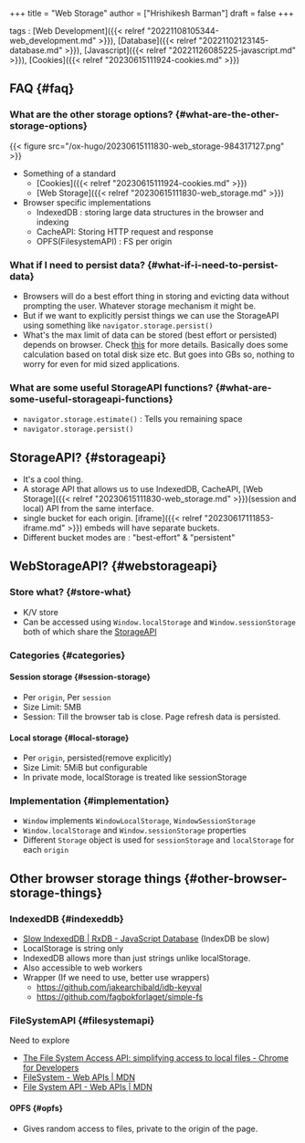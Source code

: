 +++
title = "Web Storage"
author = ["Hrishikesh Barman"]
draft = false
+++

tags
: [Web Development]({{< relref "20221108105344-web_development.md" >}}), [Database]({{< relref "20221102123145-database.md" >}}), [Javascript]({{< relref "20221126085225-javascript.md" >}}), [Cookies]({{< relref "20230615111924-cookies.md" >}})


## FAQ {#faq}


### What are the other storage options? {#what-are-the-other-storage-options}

{{< figure src="/ox-hugo/20230615111830-web_storage-984317127.png" >}}

-   Something of a standard
    -   [Cookies]({{< relref "20230615111924-cookies.md" >}})
    -   [Web Storage]({{< relref "20230615111830-web_storage.md" >}})
-   Browser specific implementations
    -   IndexedDB : storing large data structures in the browser and indexing
    -   CacheAPI: Storing HTTP request and response
    -   OPFS(FilesystemAPI) : FS per origin


### What if I need to persist data? {#what-if-i-need-to-persist-data}

-   Browsers will do a best effort thing in storing and evicting data without prompting the user. Whatever storage mechanism it might be.
-   But if we want to explicitly persist things we can use the StorageAPI using something like `navigator.storage.persist()`
-   What's the max limit of data can be stored (best effort or persisted) depends on browser. Check [this](https://developer.mozilla.org/en-US/docs/Web/API/Storage_API/Storage_quotas_and_eviction_criteria#other_web_technologies) for more details. Basically does some calculation based on total disk size etc. But goes into GBs so, nothing to worry for even for mid sized applications.


### What are some useful StorageAPI functions? {#what-are-some-useful-storageapi-functions}

-   `navigator.storage.estimate()` : Tells you remaining space
-   `navigator.storage.persist()`


## StorageAPI? {#storageapi}

-   It's a cool thing.
-   A storage API that allows us to use IndexedDB, CacheAPI, [Web Storage]({{< relref "20230615111830-web_storage.md" >}})(session and local) API from the same interface.
-   single bucket for each origin. [iframe]({{< relref "20230617111853-iframe.md" >}}) embeds will have separate buckets.
-   Different bucket modes are : "best-effort" &amp; "persistent"


## WebStorageAPI? {#webstorageapi}


### Store what? {#store-what}

-   K/V store
-   Can be accessed using `Window.localStorage` and `Window.sessionStorage` both of which share the [StorageAPI](https://developer.mozilla.org/en-US/docs/Web/API/Storage_API)


### Categories {#categories}


#### Session storage {#session-storage}

-   Per `origin`, Per `session`
-   Size Limit: 5MB
-   Session: Till the browser tab is close. Page refresh data is persisted.


#### Local storage {#local-storage}

-   Per `origin`, persisted(remove explicitly)
-   Size Limit: 5MiB but configurable
-   In private mode, localStorage is treated like sessionStorage


### Implementation {#implementation}

-   `Window` implements `WindowLocalStorage`, `WindowSessionStorage`
-   `Window.localStorage` and `Window.sessionStorage` properties
-   Different `Storage` object is used for `sessionStorage` and `localStorage` for each `origin`


## Other browser storage things {#other-browser-storage-things}


### IndexedDB {#indexeddb}

-   [Slow IndexedDB | RxDB - JavaScript Database](https://rxdb.info/slow-indexeddb.html) (IndexDB be slow)
-   LocalStorage is string only
-   IndexedDB allows more than just strings unlike localStorage.
-   Also accessible to web workers
-   Wrapper (If we need to use, better use wrappers)
    -   <https://github.com/jakearchibald/idb-keyval>
    -   <https://github.com/fagbokforlaget/simple-fs>


### FileSystemAPI {#filesystemapi}

Need to explore

-   [The File System Access API: simplifying access to local files - Chrome for Developers](https://developer.chrome.com/articles/file-system-access/)
-   [FileSystem - Web APIs | MDN](https://developer.mozilla.org/en-US/docs/Web/API/FileSystem)
-   [File System API - Web APIs | MDN](https://developer.mozilla.org/en-US/docs/Web/API/File_System_API)


#### OPFS {#opfs}

-   Gives random access to files, private to the origin of the page.
